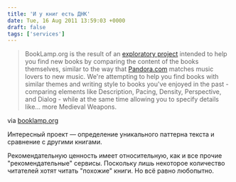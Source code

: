 ```yaml
---
title: 'И у книг есть ДНК'
date: Tue, 16 Aug 2011 13:59:03 +0000
draft: false
tags: ['services']
---
```


> BookLamp.org is the result of an [exploratory project](http://bookgenome.com) intended to help you find new books by comparing the content of the books themselves, similar to the way that [Pandora.com](http://www.pandora.com) matches music lovers to new music. We're attempting to help you find books with similar themes and writing style to books you've enjoyed in the past - comparing elements like Description, Pacing, Density, Perspective, and Dialog - while at the same time allowing you to specify details like... more Medieval Weapons.

via [booklamp.org](http://booklamp.org/)

Интересный проект — определение уникального паттерна текста и сравнение с другими книгами.

Рекомендательную ценность имеет относительную, как и все прочие "рекомендательные" сервисы. Поскольку лишь некоторое количество читателей хотят читать "похожие" книги.
Но всё равно любопытно.
